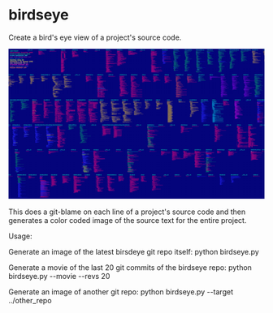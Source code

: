 # birdseye
Create a bird's eye view of a project's source code. 


[example]: birdseye-example.png "example"

![alt text][example]

This does a git-blame on each line of a project's source code and then generates a color coded image of the source text for the entire project.

Usage: 

Generate an image of the latest birsdeye git repo itself:
    python birdseye.py

Generate a movie of the last 20 git commits of the birdseye repo:
    python birdseye.py --movie --revs 20

Generate an image of another git repo:
    python birdseye.py --target ../other_repo
 
